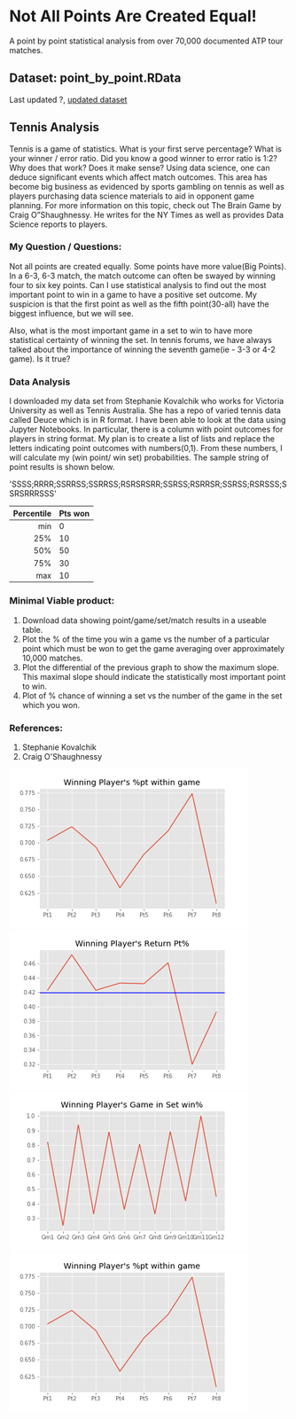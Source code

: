 # Not All Points Are Created Equal!
A point by point statistical analysis from over 70,000 documented ATP tour matches.

## Dataset: point_by_point.RData
Last updated ?, [updated dataset](https://github.com/joetustin/jt-cap-1/blob/master/data/point_by_point.RData)

## Tennis Analysis
Tennis is a game of statistics.  What is your first serve percentage?  What is your winner / error ratio.  Did you know a good winner to error ratio is 1:2?  Why does that work?  Does it make sense?  Using data science,  one can deduce significant events which affect match outcomes.  This area has become big business as evidenced by sports gambling on tennis as well as players purchasing data science materials to aid in opponent game planning.   For more information on this topic, check out The Brain Game by Craig O”Shaughnessy.  He writes for the NY Times as well as provides Data Science reports to players.

### My Question / Questions:
Not all points are created equally.  Some points have more value(Big Points).  In a 6-3, 6-3 match, the match outcome can often be swayed by winning four to six key points.  Can I use statistical analysis to find out the most important point to win in a game to have a positive set outcome.  My suspicion is that the first point as well as the fifth point(30-all) have the biggest influence, but we will see.

Also, what is the most important game in a set to win to have more statistical certainty of winning the set.  In tennis forums, we have always talked about the importance of winning the seventh game(ie - 3-3 or 4-2 game).  Is it true?

### Data Analysis
I downloaded my data set from Stephanie Kovalchik who works for Victoria University as well as Tennis Australia.  She has a repo of varied tennis data called Deuce which is in R format. I have been able to look at the data using Jupyter Notebooks.  In particular, there is a column with point outcomes for players in string format.  My plan is to create a list of lists and replace the letters indicating point outcomes with numbers(0,1).  From these numbers, I will calculate my (win point/ win set) probabilities.  The sample string of point results is shown below.

'SSSS;RRRR;SSRRSS;SSRRSS;RSRSRSRR;SSRSS;RSRRSR;SSRSS;RSRSSS;SSRSRRRSSS'



|Percentile|         Pts won    |
|     ----:|:---                   |
|min       |        0              |
|25%       |        10             |
|50%       |        50             |
|75%       |        30             |
|max       |        10             |


### Minimal Viable product:
1. Download data showing point/game/set/match results in a useable table.
2. Plot the % of the time you win a game vs the number of a particular point which must be won to get the game averaging over approximately 10,000 matches.
3. Plot the differential of the previous graph to show the maximum slope.  This maximal slope should indicate the statistically most important point to win.
4. Plot of % chance of winning a set vs the number of the game in the set which you won.

### References:
1. Stephanie Kovalchik
2. Craig O'Shaughnessy

![Serve Point Percentage by Game][Serve_Pt]
![Return Point Percentage by Game][Return_Pt]
![Win Game Percentage by Set][Win_Game]
![example][how_to]


[Serve_Pt]: images/ServePts.png
[Return_Pt]: images/ReturnPts.png
[Win_Game]: images/WinGames.png
[how_to]: images/joet.png
